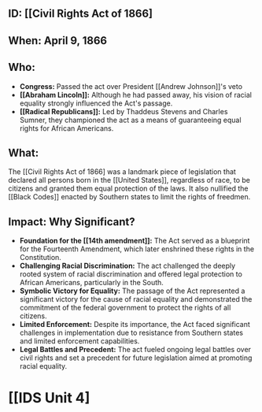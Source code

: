 ## ID: [[Civil Rights Act of 1866] 

## When: April 9, 1866 

## Who: 
* **Congress:** Passed the act over President [[Andrew Johnson]]'s veto
* **[[Abraham Lincoln]]:** Although he had passed away, his vision of racial equality strongly influenced the Act's passage. 
* **[[Radical Republicans]]:** Led by Thaddeus Stevens and Charles Sumner, they championed the act as a means of guaranteeing equal rights for African Americans.

## What:
The [[Civil Rights Act of 1866] was a landmark piece of legislation that declared all persons born in the [[United States]], regardless of race, to be citizens and granted them equal protection of the laws. It also nullified the [[Black Codes]] enacted by Southern states to limit the rights of freedmen.

## Impact: Why Significant?
* **Foundation for the [[14th amendment]]:** The Act served as a blueprint for the Fourteenth Amendment, which later enshrined these rights in the Constitution.
* **Challenging Racial Discrimination:** The act challenged the deeply rooted system of racial discrimination and offered legal protection to African Americans, particularly in the South.
* **Symbolic Victory for Equality:** The passage of the Act represented a significant victory for the cause of racial equality and demonstrated the commitment of the federal government to protect the rights of all citizens.
* **Limited Enforcement:** Despite its importance, the Act faced significant challenges in implementation due to resistance from Southern states and limited enforcement capabilities. 
* **Legal Battles and Precedent:** The act fueled ongoing legal battles over civil rights and set a precedent for future legislation aimed at promoting racial equality. 

# [[IDS Unit 4]